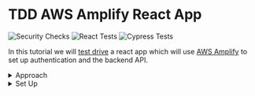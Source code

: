 # TDD AWS Amplify React App

![Security Checks](https://github.com/pairing4good/react-18-project-template/actions/workflows/codeql-analysis.yml/badge.svg)
![React Tests](https://github.com/pairing4good/react-18-project-template/actions/workflows/node.js.yml/badge.svg)
![Cypress Tests](https://github.com/pairing4good/react-18-project-template/actions/workflows/cypress.yml/badge.svg)


In this tutorial we will [test drive](https://en.wikipedia.org/wiki/Test-driven_development) a react app which will use [AWS Amplify](https://aws.amazon.com/amplify) to set up authentication and the backend API.

<details>
  <summary>Approach</summary>
 
## Approach
Test driving an application often starts at the bottom of the [testing pyramid](https://martinfowler.com/bliki/TestPyramid.html) in [unit tests](https://en.wikipedia.org/wiki/Unit_testing). Unit tests focus on testing small units of code in isolation. However, this tutorial will start at the top of the pyramid with user interface (UI) testing. This approach is often called [Acceptance Test Driven Development](https://en.wikipedia.org/wiki/Acceptance_test%E2%80%93driven_development) (ATDD).

There are a few benefits of starting at the top of the testing pyramid:

1. Quick Feedback: Demonstrate a working system to the customer faster
1. Customer Focus: Low level code clearly ties to high level customer value
1. System Focus: The architecture evolves and expands on green.
</details>

<details>
  <summary>Set Up</summary>

- Download and install [Visual Studio Code](https://code.visualstudio.com/)
- Open VS Code and set up the ability to [launch VS Code from the terminal](https://code.visualstudio.com/docs/setup/mac#_launching-from-the-command-line) 
- Install [Node Version Manager](https://github.com/nvm-sh/nvm). `nvm` allows you to quickly install and use different versions of node via the command line.
- Run `nvm install node` to install the latest version of node
- Run `nvm use node` to use the latest version of node
- Use the [pairing4good/tdd-react-18-template](https://github.com/pairing4good/tdd-react-18-template) template.  Follow the [Usage](https://github.com/pairing4good/tdd-react-18-template#usage) instructions and name the project `tdd-amplify-react`.
</details>
